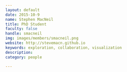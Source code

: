 ```yaml
---
layout: default
date: 2015-10-9
name: Stephen MacNeil
title: PhD Student
faculty: false
handle: smacneil
img: images/members/smacneil.png
website: http://stevemacn.github.io
keywords: exploration, collaboration, visualization
description: 
category: people

---
```

